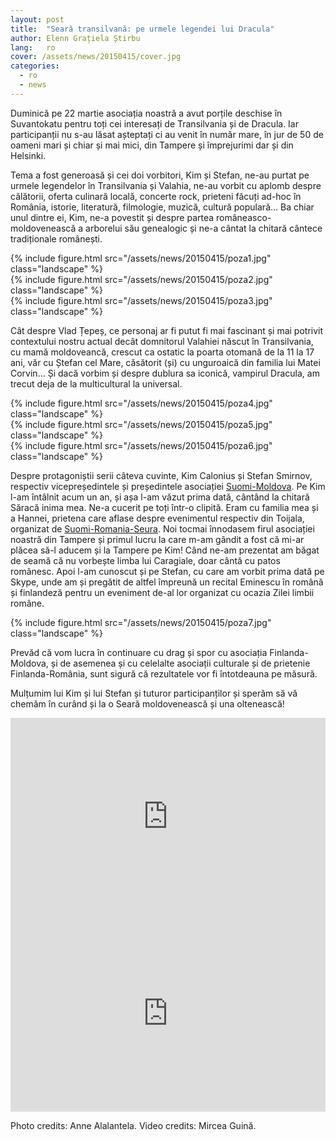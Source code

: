 ```yaml
---
layout: post
title:  "Seară transilvană: pe urmele legendei lui Dracula"
author: Elenn Grațiela Știrbu
lang:   ro
cover: /assets/news/20150415/cover.jpg
categories:
  - ro
  - news
---
```


Duminică pe 22 martie asociația noastră a avut porțile deschise în Suvantokatu pentru toți cei interesați de Transilvania și de Dracula. Iar participanții nu s-au lăsat așteptați ci au venit în număr mare, în jur de 50 de oameni mari și chiar și mai mici, din Tampere și împrejurimi dar și din Helsinki.

Tema a fost generoasă și cei doi vorbitori, Kim și Stefan, ne-au purtat pe urmele legendelor în Transilvania și Valahia, ne-au vorbit cu aplomb despre călătorii, oferta culinară locală, concerte rock, prieteni făcuți ad-hoc în România, istorie, literatură, filmologie, muzică, cultură populară… Ba chiar unul dintre ei, Kim, ne-a povestit și despre partea româneasco-moldovenească a arborelui său genealogic și ne-a cântat la chitară cântece tradiționale românești.

<div class="row">
  <div class="col-md-6">
    <div class="col-md-11">
    {% include figure.html src="/assets/news/20150415/poza1.jpg" class="landscape" %}
    </div>
    <div class="col-md-11">
      {% include figure.html src="/assets/news/20150415/poza2.jpg" class="landscape" %}
    </div>
  </div>
  <div class="col-md-6">
    {% include figure.html src="/assets/news/20150415/poza3.jpg" class="landscape" %}
  </div>
</div>

Cât despre Vlad Țepeș, ce personaj ar fi putut fi mai fascinant și mai potrivit contextului nostru actual decât domnitorul Valahiei născut în Transilvania, cu mamă moldoveancă, crescut ca ostatic la poarta otomană de la 11 la 17 ani, văr cu Ștefan cel Mare, căsătorit (și) cu unguroaică din familia lui Matei Corvin… Și dacă vorbim și despre dublura sa iconică, vampirul Dracula, am trecut deja de la multicultural la universal. 

<div class="row">
  <div class="col-md-4">
  {% include figure.html src="/assets/news/20150415/poza4.jpg" class="landscape" %}
  </div>
  <div class="col-md-4">
  {% include figure.html src="/assets/news/20150415/poza5.jpg" class="landscape" %}
  </div>
  <div class="col-md-4">
  {% include figure.html src="/assets/news/20150415/poza6.jpg" class="landscape" %}
  </div>
</div>

Despre protagoniștii serii câteva cuvinte, Kim Calonius și Stefan Smirnov, respectiv vicepreședintele și președintele asociației [Suomi-Moldova](http://suomi-moldova.fi). Pe Kim l-am întâlnit acum un an, și așa l-am văzut prima dată, cântând la chitară Săracă inima mea. Ne-a cucerit pe toți într-o clipită. Eram cu familia mea și a Hannei, prietena care aflase despre evenimentul respectiv din Toijala, organizat de [Suomi-Romania-Seura](http://www.srs.suntuubi.com/). Noi tocmai înnodasem firul asociației noastră din Tampere și primul lucru la care m-am gândit a fost că mi-ar plăcea să-l aducem și la Tampere pe Kim! Când ne-am prezentat am băgat de seamă că nu vorbește limba lui Caragiale, doar cântă cu patos românesc. Apoi l-am cunoscut și pe Stefan, cu care am vorbit prima dată pe Skype, unde am și pregătit de altfel împreună un recital Eminescu în română și finlandeză pentru un eveniment de-al lor organizat cu ocazia Zilei limbii române.

<div class="row">
  <div class="col-md-3">
  </div>
  <div class="col-md-6">
  {% include figure.html src="/assets/news/20150415/poza7.jpg" class="landscape" %}
  </div>
</div>

Prevăd că vom lucra în continuare cu drag și spor cu asociația Finlanda-Moldova, și de asemenea și cu celelalte asociații culturale și de prietenie Finlanda-România, sunt sigură că rezultatele vor fi întotdeauna pe măsură.

Mulțumim lui Kim și lui Stefan și tuturor participanților și sperăm să vă chemăm în curând și la o Seară moldovenească și una oltenească!

<div class="row">
  <div class="col-md-1">
  </div>
  <div class="col-md-5">
  <iframe width="100%" height="315" src="https://www.youtube.com/embed/E7tmz-6aOPA" frameborder="0" allowfullscreen></iframe>
  </div>
  <div class="col-md-5">
      <iframe width="100%" height="315" src="https://www.youtube.com/embed/OOerOOHE8FQ" frameborder="0" allowfullscreen></iframe>
  </div>
</div>

Photo credits: Anne Alalantela. Video credits: Mircea Guină.